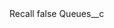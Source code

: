 <?xml version="1.0" encoding="UTF-8"?>
<CustomMetadata xmlns="http://soap.sforce.com/2006/04/metadata" xmlns:xsi="http://www.w3.org/2001/XMLSchema-instance">
    <label>Recall</label>
    <protected>false</protected>
    <values>
        <field>Queues__c</field>
        <value xsi:nil="true"/>
    </values>
</CustomMetadata>

